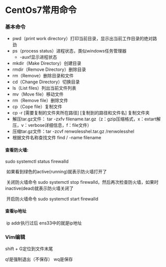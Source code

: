 # CentOs7常用命令

###  基本命令

- pwd（print work directory）打印当前目录，显示出当前工作目录的绝对路劲
- ps（process status）进程状态，类似windows任务管理器
  - -auxf显示进程状态
- mkdir（Make Directory）创建目录
- rmdir（Remove Directory）删除目录
- rm（Remove）删除目录和文件
- cd（Change Directory）切换目录
- ls（List files）列出当前文件列表
- mv（Move file）移动文件
- rm（Remove file）删除文件
- cp（Cope file）复制文件
- cp -r [需要复制的文件夹所在路径] [复制到的路径和文件名]        复制文件夹
- 解压tar.gz文件： tar -zxfv filename.tar.gz（z：gzip压缩格式，x：extart解压，v：verbose详细信息，f：file文件）
- 压缩tar.gz文件：tar -zcvf renwolesshel.tar.gz /renwolesshel
- 根据文件名称查找文件  find / -name filename

#### 查看防火墙:

sudo systemctl status firewalld

​	如果看到绿色的active(running)就表示防火墙打开了

​	关闭防火墙命令 sudo systemctl stop firewalld，然后再次检查防火墙，如果时inactive(dead)就表示防火墙关闭了

​	开启防火墙命令 sudo systemctl start firewalld 



#### 查看ip地址

​	ip addr执行过后 ens33中的就是ip地址



### Vim编辑

shift + G定位到文件末尾

q!是强制退出（不保存） wq是保存
